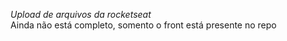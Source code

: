 _Upload de arquivos da rocketseat_
<br>
Ainda não está completo, somento o front está presente no repo
